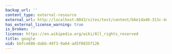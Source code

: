 ```yaml
---
backup_url: ''
content_type: external-resource
external_url: http://localhost:8043/sites/test/content/b6e1da40-313c-4cd0-bb61-f90d973365aa/?ocw_resource_link_uuid=b6e1da40-313c-4cd0-bb61-f90d973365aa&ocw_resource_link_suffix=
has_external_license_warning: true
is_broken: ''
license: https://en.wikipedia.org/wiki/All_rights_reserved
title: google
uid: bbfce686-dabb-49f3-9a64-ad5f0835f126
---
```

